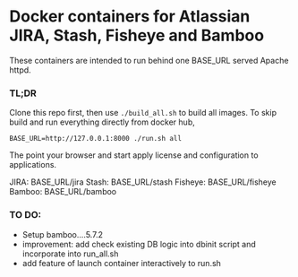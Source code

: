 # Docker containers for Atlassian JIRA, Stash, Fisheye and Bamboo

These containers are intended to run behind one BASE_URL served Apache httpd.


### TL;DR

Clone this repo first, then  use ``` ./build_all.sh ``` to build all images. To skip build and run everything directly from docker hub,


```
BASE_URL=http://127.0.0.1:8000 ./run.sh all

```

The point your browser and start apply license and configuration to applications.

JIRA:    BASE_URL/jira
Stash:   BASE_URL/stash
Fisheye: BASE_URL/fisheye
Bamboo:  BASE_URL/bamboo


### TO DO:

* Setup bamboo....5.7.2
* improvement: add check existing DB logic into dbinit script and incorporate into run_all.sh
* add feature of launch container interactively to run.sh
